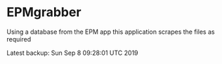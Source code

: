 # EPMgrabber
Using a database from the EPM app this application scrapes the files as required


Latest backup: Sun Sep 8 09:28:01 UTC 2019
